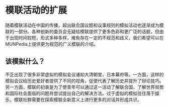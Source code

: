 # 模联活动的扩展

随着模联活动在中国的传播，超出联合国议题和议事规则的模拟活动也逐渐成为模联的一部分。各种创新的委员会无疑给模联提供了更多色彩和更广泛的话题，但由于出现时间较短，形式多种多样，难免存在一定的不规范和歧义，我们希望可以在MUNPedia上提供更为规范的广义模联的介绍。

## 该模拟什么？ 

不乏出现了很多非常虚拟的模拟会议诸如大清朝堂，日本幕府等。一方面，这样的模拟会议给历史爱好者提供了不同的视角，促使代表了解历史并提升了辩论技巧。另一方面，模联的初衷是为了使青年可以通过这一活动了解联合国，了解世界局势和国际社会面临的问题并尝试提出自己的解决方法。过于虚拟的模拟往往落于娱乐，模联社群需要在探索模联全新意义上进行更多的对话并形成共识。

